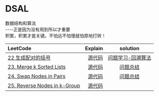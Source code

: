 # DSAL

数据结构和算法  
   ----正是因为没有用到所以才重要   
   		积累，积累才是关键。不怕远不怕慢就怕原地打转！
   		
	
| LeetCode|    Explain | solution |
| :-------- | --------:| :--: |
| [22 生成配对的括号](https://leetcode.com/problems/generate-parentheses/)| [源代码](https://github.com/flyBread/DataStructureAndAlgorithm/blob/master/src/main/java/com/zlz/leetcode/backtracking/L22GenerateParentheses.java)|[问题学习-回溯算法](http://flybread.github.io/2016/10/2/)|
| [23. Merge k Sorted Lists](https://leetcode.com/problems/merge-k-sorted-lists/)     | [源代码](https://github.com/flyBread/DataStructureAndAlgorithm/blob/master/src/main/java/com/zlz/leetcode/L23MergeKSortedLists.java) |[问题总结](https://github.com/flyBread/DataStructureAndAlgorithm/blob/master/src/main/java/com/zlz/leetcode/%E6%96%B9%E6%B3%95.md)|    
| [24. Swap Nodes in Pairs](https://leetcode.com/problems/swap-nodes-in-pairs/)     |    [源代码]() | [问题总结](https://github.com/flyBread/DataStructureAndAlgorithm/blob/master/src/main/java/com/zlz/leetcode/%E6%96%B9%E6%B3%95.md) |
|[25. Reverse Nodes in k-Group](https://leetcode.com/problems/reverse-nodes-in-k-group/)|[源代码](https://github.com/flyBread/DataStructureAndAlgorithm/blob/master/src/main/java/com/zlz/leetcode/L25ReverseNodesinkGroup.java)||

